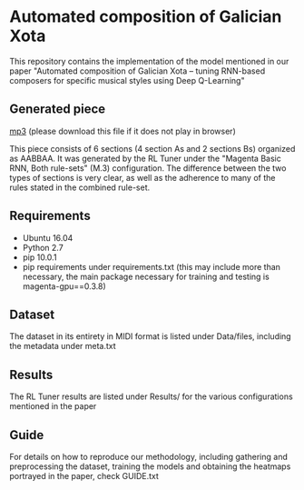 # Automated composition of Galician Xota
This repository contains the implementation of the model mentioned in our paper "Automated  composition  of  Galician Xota –  tuning  RNN-based composers  for  specific  musical  styles  using  Deep  Q-Learning"

## Generated piece
[mp3](https://logoori.github.io/miraodasilva/GalicianXotaComposer/midi_piece/full_piece.mp3) (please download this file if it does not play in browser)

This piece consists of 6 sections (4 section As and 2 sections Bs) organized as AABBAA. It was generated by the RL Tuner under the "Magenta Basic RNN, Both rule-sets" (M.3) configuration. The difference between the two types of sections is very clear, as well as the adherence to many of the rules stated in the combined rule-set.

## Requirements

- Ubuntu 16.04
- Python 2.7
- pip 10.0.1
- pip requirements under requirements.txt (this may include more than necessary, the main package necessary for training and testing is magenta-gpu==0.3.8)

## Dataset
The dataset in its entirety in MIDI format is listed under Data/files, including the metadata under meta.txt

## Results
The RL Tuner results are listed under Results/ for the various configurations mentioned in the paper

## Guide
For details on how to reproduce our methodology, including gathering and preprocessing the dataset, training the models and obtaining the heatmaps portrayed in the paper, check GUIDE.txt

